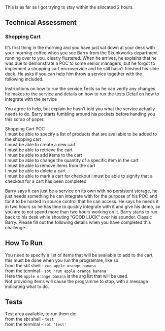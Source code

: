 This is as far as I got trying to stay within the allocated 2 hours.  

## Technical Assessment

### Shopping Cart

It’s first thing in the morning and you have just sat down at your desk with your morning coffee when you see Barry from the Skunkworks department running over to you, clearly flustered. When he arrives, he explains that he was due to demonstrate a POC to some senior managers, but he forgot to implement a shopping cart microservice and he still hasn’t finished his slide deck. He asks if you can help him throw a service together with the following included.

Instructions on how to run the service
Tests so he can verify any changes he makes to the service and details on how to run the tests
Detail on how to integrate with the service

You agree to help, but explain he hasn’t told you what the service actually needs to do. Barry starts fumbling around his pockets before handing you this scrap of paper.


Shopping Cart POC  
I must be able to specify a list of products that are available to be added to the shopping cart  
I must be able to create a new cart  
I must be able to retrieve the cart  
I must be able to add items to the cart  
I must be able to change the quantity of a specific item in the cart  
I must be able to remove items from the cart  
I must be able to delete a cart  
I must be able to mark a cart for checkout I must be able to signify that a checkout for a cart has been completed  


Barry says it can just be a service on its own with no persistent storage, he just needs something he can integrate with for the purpose of his POC and for it to be hosted in source control that he can access. He says he needs it in two hours so he has time to quickly integrate with it and give his demo, so you are to not spend more than two hours working on it. Barry starts to run back to his desk while shouting “GOOD LUCK” over his sounder. Classic Barry.
Please fill out the following details when you have completed this challenge.



## How To Run
You need to specify a list of items that will be available to add to the cart, this must be done when you run the programme, like so:  
from the sbt shell -  `run apple orange banana`  
from the terminal - `sbt 'run apple orange banana'`  
Here the `apple orange banana` is the arg list that will be used.  
Not providing items will cause the programme to stop, with a message indicating what to do.  

## Tests
Test area available, to run them do:  
from the sbt shell -  `test`  
from the terminal - `sbt 'test'`  
